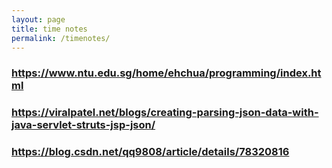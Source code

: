 ```yaml
---
layout: page
title: time notes
permalink: /timenotes/
---
```


### https://www.ntu.edu.sg/home/ehchua/programming/index.html
### https://viralpatel.net/blogs/creating-parsing-json-data-with-java-servlet-struts-jsp-json/
### https://blog.csdn.net/qq9808/article/details/78320816
